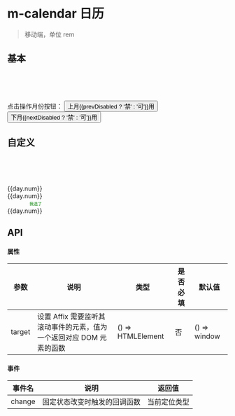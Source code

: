 # m-calendar 日历
> 移动端，单位 rem

## 基本

<br>
<br>
<br>
<p>
点击操作月份按钮： <button @click="prevDisabled = !prevDisabled">上月{{prevDisabled ? '禁' : '可'}}用</button>
<button @click="nextDisabled = !nextDisabled">下月{{nextDisabled ? '禁' : '可'}}用</button>
</p>
<p>
  <w-m-calendar class="demo-calendar" :choicedDate="choicedDate" :disabledDate="disabledDate" :prevDisabled="prevDisabled" :nextDisabled="nextDisabled"></w-m-calendar>
</p>

## 自定义

<br>
<br>
<br>
<p>
  <w-m-calendar :choicedDate="choicedDate">
    <div slot="prevday" slot-scope="{day}">
      <span :style="{color: '#000'}">{{day.num}}</span>
    </div>
    <div slot="day" slot-scope="{day}">
      <span :style="{color: day.choice && !day.active ? '#f00' : 'blue', background: day.active ? 'yellow' : 'none'}">{{day.num}}</span>
      <div style="color: green;font-size: 12px; transform: scale(0.8);word-break: keep-all;" v-if="day.choice && !day.active">我选了</div>
    </div>
    <div slot="nextday" slot-scope="{day}">
      <span :style="{color: '#000'}">{{day.num}}</span>
    </div>
  </w-m-calendar>
</p>

## API

#### 属性

|参数|说明|类型|是否必填|默认值|
|---|----|---|-------|-----|
|target|设置 Affix 需要监听其滚动事件的元素，值为一个返回对应 DOM 元素的函数|() => HTMLElement|否|() => window|

#### 事件

|事件名|说明|返回值|
|-----|---|-----|
|change|固定状态改变时触发的回调函数|当前定位类型|

<script>
import WMCalendar from '../calendar/mcalendar/MCalendar';
import {
  clearHours,
} from '../calendar/utils/date';

export default {
  data() {
    return {
      now: clearHours(new Date()),
      prevDisabled: false,
      nextDisabled: false,
    };
  },
  mounted() {
    document.getElementsByTagName('html')[0].className = 'html';
  },
  beforeDestroy() {
    document.getElementsByTagName('html')[0].className = '';
  },
  methods: {
    choicedDate(current, timestamp, day, year, month) {
      return day === 8;
    },
    disabledDate(current, timestamp, day, year, month) {
      return timestamp<this.now;
    },
  },
  components: {
    WMCalendar,
  },
};
</script>
<style lang="scss">
@import '../calendar/mcalendar/style/mcalendar.scss';

.html {
  font-size: 37.5px;

  & .navbar {
    height: 34px;
    box-sizing: content-box;
    line-height: 34px;
    padding: 12px 24px;

    & a {
      line-height: 32px;
    }

    & .site-name {
      font-size: 30px;
    }

    & .links {
      right: 24px;
      top: 12px;
      line-height: 32px;
    }
  }

  & .sidebar {
    width: 27%;
    top: 57.6px;
  }

  & .page {
    padding-left: 27%;
  }

  & h1 {
    font-size: 42px;
  }

  & h2 {
    font-size: 38px;
  }

  & pre,
  & pre[class*="language-"] {
    padding: 20px 24px;

    &::before {
      font-size: 16px;
    }
  }

  & blockquote {
    font-size: 20px;
  }

  & .content code {
    padding: 4px 8px;
  }

  & .search-box input {
    height: 32px;
    width: 200px;
    padding: 0 8px 0 32px;
    background-size: 20px;
    background-position: 6px 6px;
  }

  .content:not(.custom) > h1:first-child, .content:not(.custom) > h2:first-child, .content:not(.custom) > h3:first-child, .content:not(.custom) > h4:first-child, .content:not(.custom) > h5:first-child, .content:not(.custom) > h6:first-child {
    margin-top: -0.75rem;
    padding-top: 2.3rem;
    margin-bottom: 0.5rem;
  }
}

@media (max-width: 419px) {
  .content:not(.custom) {
    padding: 0;
    width: 100%;
  }

  .page {
    padding-left: 0 !important;
  }

  .demo-calendar {
    width: 90%;
    margin: 0 auto;
  }
}

</style>
